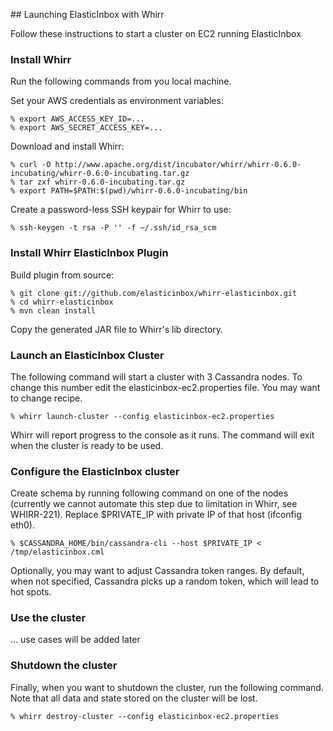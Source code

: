 ## Launching ElasticInbox with Whirr

Follow these instructions to start a cluster on EC2 running ElasticInbox

### Install Whirr

Run the following commands from you local machine.

Set your AWS credentials as environment variables:
```
% export AWS_ACCESS_KEY_ID=...
% export AWS_SECRET_ACCESS_KEY=...
```

Download and install Whirr:
```
% curl -O http://www.apache.org/dist/incubator/whirr/whirr-0.6.0-incubating/whirr-0.6.0-incubating.tar.gz
% tar zxf whirr-0.6.0-incubating.tar.gz
% export PATH=$PATH:$(pwd)/whirr-0.6.0-incubating/bin
```

Create a password-less SSH keypair for Whirr to use:
```
% ssh-keygen -t rsa -P '' -f ~/.ssh/id_rsa_scm
```

### Install Whirr ElasticInbox Plugin

Build plugin from source:
```
% git clone git://github.com/elasticinbox/whirr-elasticinbox.git
% cd whirr-elasticinbox
% mvn clean install
```

Copy the generated JAR file to Whirr's lib directory.

### Launch an ElasticInbox Cluster

The following command will start a cluster with 3 Cassandra nodes. To change this
number edit the elasticinbox-ec2.properties file. You may want to change recipe.
```
% whirr launch-cluster --config elasticinbox-ec2.properties
```

Whirr will report progress to the console as it runs. The command will exit when
the cluster is ready to be used.

### Configure the ElasticInbox cluster

Create schema by running following command on one of the nodes (currently we cannot automate this step
due to limitation in Whirr, see WHIRR-221). Replace $PRIVATE_IP with private IP of that host (ifconfig eth0).
```
% $CASSANDRA_HOME/bin/cassandra-cli --host $PRIVATE_IP < /tmp/elasticinbox.cml
```

Optionally, you may want to adjust Cassandra token ranges. By default, when not specified, Cassandra picks up
a random token, which will lead to hot spots.

### Use the cluster

... use cases will be added later

### Shutdown the cluster

Finally, when you want to shutdown the cluster, run the following command. Note
that all data and state stored on the cluster will be lost.
```
% whirr destroy-cluster --config elasticinbox-ec2.properties
```

